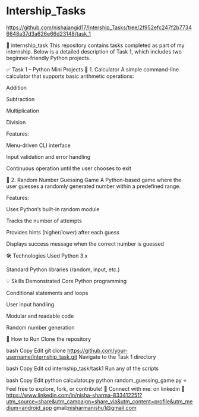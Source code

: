 # Intership_Tasks

https://github.com/nishajangid17/Intership_Tasks/tree/2f952efc247f2b77346648a37d3a626e66d23148/task_1


📂 internship_task
This repository contains tasks completed as part of my internship.
Below is a detailed description of Task 1, which includes two beginner-friendly Python projects.

✅ Task 1 – Python Mini Projects
🔢 1. Calculator
A simple command-line calculator that supports basic arithmetic operations:

Addition

Subtraction

Multiplication

Division

Features:

Menu-driven CLI interface

Input validation and error handling

Continuous operation until the user chooses to exit

🎯 2. Random Number Guessing Game
A Python-based game where the user guesses a randomly generated number within a predefined range.

Features:

Uses Python’s built-in random module

Tracks the number of attempts

Provides hints (higher/lower) after each guess

Displays success message when the correct number is guessed

🛠 Technologies Used
Python 3.x

Standard Python libraries (random, input, etc.)

💡 Skills Demonstrated
Core Python programming

Conditional statements and loops

User input handling

Modular and readable code

Random number generation

📌 How to Run
Clone the repository

bash
Copy
Edit
git clone https://github.com/your-username/internship_task.git
Navigate to the Task 1 directory

bash
Copy
Edit
cd internship_task/task1
Run any of the scripts

bash
Copy
Edit
python calculator.py
python random_guessing_game.py
⭐ Feel free to explore, fork, or contribute!
📩 Connect with me:  on  linkedin 🔗 https://www.linkedin.com/in/nisha-sharma-833412251?utm_source=share&utm_campaign=share_via&utm_content=profile&utm_medium=android_app
gmail:nisharmanishu1@gmail.com
